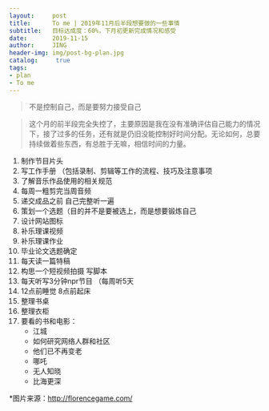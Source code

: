 ```yaml
---
layout:     post
title:      To me | 2019年11月后半段想要做的一些事情
subtitle:   目标达成度：60%，下月初更新完成情况和感受
date:       2019-11-15
author:     JING
header-img: img/post-bg-plan.jpg
catalog: 	 true
tags:
- plan
- To me
---
```




> 不是控制自己，而是要努力接受自己



> 这个月的前半段完全失控了，主要原因是我在没有准确评估自己能力的情况下，接了过多的任务，还有就是仍旧没能控制好时间分配。无论如何，总要持续做着些东西，有总胜于无嘛，相信时间的力量。



1. 制作节目片头
2. 写工作手册 （包括录制、剪辑等工作的流程、技巧及注意事项
3. 了解音乐作品使用的相关规范
4. 每周一粗剪完当周音频
5. 递交成品之前 自己完整听一遍
6. 策划一个选题（目的并不是要被选上，而是想要锻炼自己
7. 设计网站图标
8. 补乐理课视频
9. 补乐理课作业
10. 毕业论文选题确定
11. 每天读一篇特稿
12. 构思一个短视频拍摄 写脚本
13. 每天听写3分钟npr节目 （每周听5天
14. 12点前睡觉 8点前起床
15. 整理书桌
16. 整理衣柜
17. 要看的书和电影：
    - 江城
    - 如何研究网络人群和社区
    - 他们已不再变老
    - 哪吒
    - 无人知晓
    - 比海更深



*图片来源：http://florencegame.com/